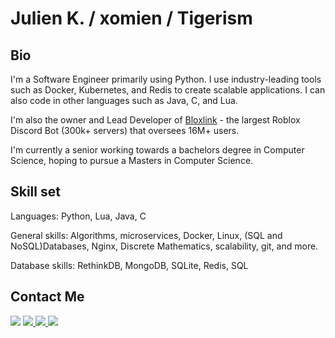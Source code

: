 # Julien K. / xomien / Tigerism

## Bio
I'm a Software Engineer primarily using Python. I use industry-leading tools such as Docker, Kubernetes, and Redis to create scalable applications. I can also code in other languages such as Java, C, and Lua.

I'm also the owner and Lead Developer of [Bloxlink](https://blox.link) - the largest Roblox Discord Bot (300k+ servers) that oversees 16M+ users.

I'm currently a senior working towards a bachelors degree in Computer Science, hoping to pursue a Masters in Computer Science.

## Skill set
Languages: Python, Lua, Java, C

General skills: Algorithms, microservices, Docker, Linux, (SQL and NoSQL)Databases, Nginx, Discrete Mathematics, scalability, git, and more.

Database skills: RethinkDB, MongoDB, SQLite, Redis, SQL

## Contact Me
<a href="mailto:me@julien.dev"><img src="https://img.shields.io/badge/gmail-%23D14836.svg?&style=for-the-badge&logo=gmail&logoColor=white"/></a>
<a href="https://discordapp.com/users/84117866944663552/"><img src="https://img.shields.io/badge/discord-%7389D8.svg?&color=7289da&style=for-the-badge&logo=discord&logoColor=white"/>
<a href="https://www.linkedin.com/in/julien-kmec/"><img src="https://img.shields.io/badge/linkedin-%230077B5.svg?&style=for-the-badge&logo=linkedin&logoColor=white"/>
<a href="https://dev.to/julien"><img src="https://img.shields.io/badge/dev.to-0A0A0A.svg?&style=for-the-badge&logo=dev.to&logoColor=white"/>
  
